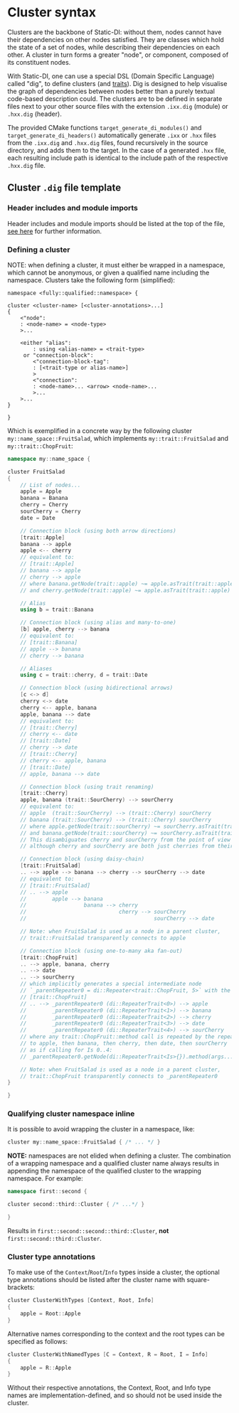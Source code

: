 # Cluster syntax

Clusters are the backbone of Static-DI: without them, nodes cannot have their dependencies on other nodes satisfied. They are classes which hold the state of a set of nodes, while describing their dependencies on each other. A cluster in turn forms a greater "node", or component, composed of its constituent nodes.

With Static-DI, one can use a special DSL (Domain Specific Language) called "dig", to define clusters (and [traits](trait-syntax.md)). Dig is designed to help visualise the graph of dependencies between nodes better than a purely textual code-based description could. The clusters are to be defined in separate files next to your other source files with the extension `.ixx.dig` (module) or `.hxx.dig` (header).

The provided CMake functions `target_generate_di_modules()` and `target_generate_di_headers()` automatically generate `.ixx` or `.hxx` files from the `.ixx.dig` and `.hxx.dig` files, found recursively in the source directory, and adds them to the target. In the case of a generated `.hxx` file, each resulting include path is identical to the include path of the respective `.hxx.dig` file.

## Cluster `.dig` file template

### Header includes and module imports

Header includes and module imports should be listed at the top of the file, [see here](dig-files.md) for further information.

### Defining a cluster

NOTE: when defining a cluster, it must either be wrapped in a namespace, which cannot be anonymous, or given a qualified name including the namespace. Clusters take the following form (simplified):

```
namespace <fully::qualified::namespace> {

cluster <cluster-name> [<cluster-annotations>...]
{
    <"node":
    : <node-name> = <node-type>
    >...

    <either "alias":
        : using <alias-name> = <trait-type>
     or "connection-block":
        <"connection-block-tag":
        : [<trait-type or alias-name>]
        >
        <"connection":
        : <node-name>... <arrow> <node-name>...
        >...
    >...
}

}
```

Which is exemplified in a concrete way by the following cluster `my::name_space::FruitSalad`, which implements `my::trait::FruitSalad` and `my::trait::ChopFruit`:
```cpp
namespace my::name_space {

cluster FruitSalad
{
    // List of nodes...
    apple = Apple
    banana = Banana
    cherry = Cherry
    sourCherry = Cherry
    date = Date

    // Connection block (using both arrow directions)
    [trait::Apple]
    banana --> apple
    apple <-- cherry
    // equivalent to:
    // [trait::Apple]
    // banana --> apple
    // cherry --> apple
    // where banana.getNode(trait::apple) ~= apple.asTrait(trait::apple)
    // and cherry.getNode(trait::apple) ~= apple.asTrait(trait::apple)

    // Alias
    using b = trait::Banana

    // Connection block (using alias and many-to-one)
    [b] apple, cherry --> banana
    // equivalent to:
    // [trait::Banana]
    // apple --> banana
    // cherry --> banana

    // Aliases
    using c = trait::cherry, d = trait::Date

    // Connection block (using bidirectional arrows)
    [c <-> d]
    cherry <-> date
    cherry <-- apple, banana
    apple, banana --> date
    // equivalent to:
    // [trait::Cherry]
    // cherry <-- date
    // [trait::Date]
    // cherry --> date
    // [trait::Cherry]
    // cherry <-- apple, banana
    // [trait::Date]
    // apple, banana --> date

    // Connection block (using trait renaming)
    [trait::Cherry]
    apple, banana (trait::SourCherry) --> sourCherry
    // equivalent to:
    // apple  (trait::SourCherry) --> (trait::Cherry) sourCherry
    // banana (trait::SourCherry) --> (trait::Cherry) sourCherry
    // where apple.getNode(trait::sourCherry) ~= sourCherry.asTrait(trait::cherry)
    // and banana.getNode(trait::sourCherry) ~= sourCherry.asTrait(trait::cherry)
    // This disambiguates cherry and sourCherry from the point of view of apple and banana,
    // although cherry and sourCherry are both just cherries from their own points of view

    // Connection block (using daisy-chain)
    [trait::FruitSalad]
    .. --> apple --> banana --> cherry --> sourCherry --> date
    // equivalent to:
    // [trait::FruitSalad]
    // .. --> apple
    //        apple --> banana
    //                  banana --> cherry
    //                             cherry --> sourCherry
    //                                        sourCherry --> date

    // Note: when FruitSalad is used as a node in a parent cluster,
    // trait::FruitSalad transparently connects to apple

    // Connection block (using one-to-many aka fan-out)
    [trait::ChopFruit]
    .. --> apple, banana, cherry
    .. --> date
    .. --> sourCherry
    // which implicitly generates a special intermediate node
    // `_parentRepeater0 = di::Repeater<trait::ChopFruit, 5>` with the connections:
    // [trait::ChopFruit]
    // .. --> _parentRepeater0 (di::RepeaterTrait<0>) --> apple
    //        _parentRepeater0 (di::RepeaterTrait<1>) --> banana
    //        _parentRepeater0 (di::RepeaterTrait<2>) --> cherry
    //        _parentRepeater0 (di::RepeaterTrait<3>) --> date
    //        _parentRepeater0 (di::RepeaterTrait<4>) --> sourCherry
    // where any trait::ChopFruit::method call is repeated by the repeater node
    // to apple, then banana, then cherry, then date, then sourCherry
    // as if calling for Is 0..4:
    // _parentRepeater0.getNode(di::RepeaterTrait<Is>{}).method(args...)

    // Note: when FruitSalad is used as a node in a parent cluster,
    // trait::ChopFruit transparently connects to _parentRepeater0
}

}
```

### Qualifying cluster namespace inline

It is possible to avoid wrapping the cluster in a namespace, like:
```cpp
cluster my::name_space::FruitSalad { /* ... */ }
```

**NOTE:** namespaces are not elided when defining a cluster. The combination of a wrapping namespace and a qualified cluster name always results in appending the namespace of the qualified cluster to the wrapping namespace. For example:
```cpp
namespace first::second {

cluster second::third::Cluster { /* ...*/ }

}
```
Results in `first::second::second::third::Cluster`, **not** `first::second::third::Cluster`.

### Cluster type annotations

To make use of the `Context`/`Root`/`Info` types inside a cluster, the optional type annotations should be listed after the cluster name with square-brackets:
```cpp
cluster ClusterWithTypes [Context, Root, Info]
{
    apple = Root::Apple
}
```
Alternative names corresponding to the context and the root types can be specified as follows:
```cpp
cluster ClusterWithNamedTypes [C = Context, R = Root, I = Info]
{
    apple = R::Apple
}
```
Without their respective annotations, the Context, Root, and Info type names are implementation-defined, and so should not be used inside the cluster.

